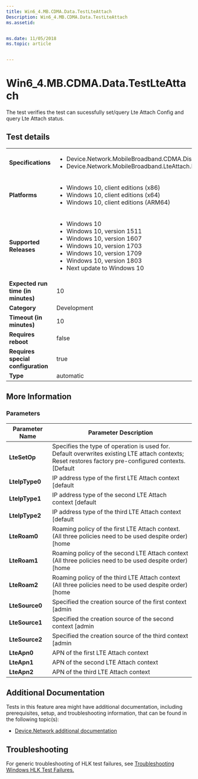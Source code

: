 ```yaml
---
title: Win6_4.MB.CDMA.Data.TestLteAttach
Description: Win6_4.MB.CDMA.Data.TestLteAttach
ms.assetid: 


ms.date: 11/05/2018
ms.topic: article


---
```


# Win6_4.MB.CDMA.Data.TestLteAttach

The test verifies the test can sucessfully set/query Lte Attach Config and query Lte Attach status.

## Test details

|||
|---|---|
| **Specifications**  | <ul><li>Device.Network.MobileBroadband.CDMA.Discretional</li><li>Device.Network.MobileBroadband.LteAttach.Discretional</li></ul> |  
| **Platforms**   | <ul><li>Windows 10, client editions (x86)</li><li>Windows 10, client editions (x64)</li><li>Windows 10, client editions (ARM64)</li></ul> |
| **Supported Releases** | <ul><li>Windows 10</li><li>Windows 10, version 1511</li><li>Windows 10, version 1607</li><li>Windows 10, version 1703</li><li>Windows 10, version 1709</li><li>Windows 10, version 1803</li><li>Next update to Windows 10</li></ul> |
|**Expected run time (in minutes)**| 10 |
|**Category**| Development |
|**Timeout (in minutes)**| 10 |
|**Requires reboot**| false |
|**Requires special configuration**| true |
|**Type**| automatic |

## More Information
### Parameters

| Parameter Name |                                                                 Parameter Description                                                                  |
|----------------|--------------------------------------------------------------------------------------------------------------------------------------------------------|
|  **LteSetOp**  | Specifies the type of operation is used for. Default overwrites existing LTE attach contexts; Reset restores factory pre-configured contexts. [Default |
| **LteIpType0** |                                                IP address type of the first LTE Attach context [default                                                |
| **LteIpType1** |                                               IP address type of the second LTE Attach context [default                                                |
| **LteIpType2** |                                                IP address type of the third LTE Attach context [default                                                |
|  **LteRoam0**  |                        Roaming policy of the first LTE Attach context. (All three policies need to be used despite order) [home                        |
|  **LteRoam1**  |                        Roaming policy of the second LTE Attach context (All three policies need to be used despite order) [home                        |
|  **LteRoam2**  |                        Roaming policy of the third LTE Attach context (All three policies need to be used despite order) [home                         |
| **LteSource0** |                                               Specified the creation source of the first context [admin                                                |
| **LteSource1** |                                               Specified the creation source of the second context [admin                                               |
| **LteSource2** |                                               Specified the creation source of the third context [admin                                                |
|  **LteApn0**   |                                                          APN of the first LTE Attach context                                                           |
|  **LteApn1**   |                                                          APN of the second LTE Attach context                                                          |
|  **LteApn2**   |                                                          APN of the third LTE Attach context                                                           |

## Additional Documentation
Tests in this feature area might have additional documentation, including prerequisites, setup, and troubleshooting information, that can be found in the following topic(s): <ul><li>[Device.Network additional documentation](https:///docs.microsoft.com/en-us/windows-hardware/test/hlk/testref/device-network-additional-documentation.md)</li></ul>

## Troubleshooting
For generic troubleshooting of HLK test failures, see [Troubleshooting Windows HLK Test Failures.](https://docs.microsoft.com/en-us/windows-hardware/HLK/troubleshooting.html)